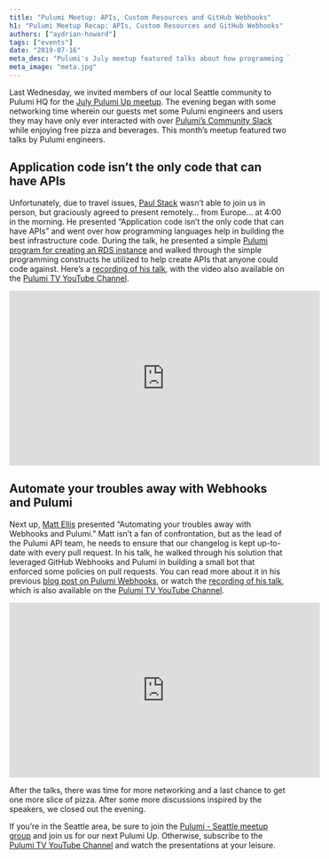 ```yaml
---
title: "Pulumi Meetup: APIs, Custom Resources and GitHub Webhooks"
h1: "Pulumi Meetup Recap: APIs, Custom Resources and GitHub Webhooks"
authors: ["aydrian-howard"]
tags: ["events"]
date: "2019-07-16"
meta_desc: "Pulumi's July meetup featured talks about how programming languages help in building the best infrastructure code and a bot that enforced pull request policies."
meta_image: "meta.jpg"
---
```


Last Wednesday, we invited members of our local Seattle community to Pulumi HQ for the [July Pulumi Up meetup](https://www.meetup.com/Pulumi-Seattle/events/262610954/). The evening began with some networking time wherein our guests met some Pulumi engineers and users they may have only ever interacted with over [Pulumi’s Community Slack](https://slack.pulumi.com/) while enjoying free pizza and beverages. This month’s meetup featured two talks by Pulumi engineers.

## Application code isn’t the only code that can have APIs

Unfortunately, due to travel issues, [Paul Stack](https://twitter.com/stack72) wasn’t able to join us in person, but graciously agreed to present remotely… from Europe… at 4:00 in the morning. He presented “Application code isn’t the only code that can have APIs” and went over how programming languages help in building the best infrastructure code. During the talk, he presented a simple [Pulumi program for creating an RDS instance](https://github.com/stack72/pulumi-meetup) and walked through the simple programming constructs he utilized to help create APIs that anyone could code against. Here’s a [recording of his talk](https://www.youtube.com/watch?v=QuOMyZvSt-A), with the video also available on the [Pulumi TV YouTube Channel](https://www.youtube.com/pulumitv).

<iframe width="560" height="315" src="https://www.youtube.com/embed/QuOMyZvSt-A" frameborder="0" allow="accelerometer; autoplay; encrypted-media; gyroscope; picture-in-picture" allowfullscreen></iframe>

## Automate your troubles away with Webhooks and Pulumi

Next up, [Matt Ellis](https://twitter.com/ellism) presented “Automating your troubles away with Webhooks and Pulumi.” Matt isn’t a fan of confrontation, but as the lead of the Pulumi API team, he needs to ensure that our changelog is kept up-to-date with every pull request. In his talk, he walked through his solution that leveraged GitHub Webhooks and Pulumi in building a small bot that enforced some policies on pull requests. You can read more about it in his previous [blog post on Pulumi Webhooks](https://www.pulumi.com/blog/managing-github-webhooks-with-pulumi/), or watch the [recording of his talk](https://www.youtube.com/watch?v=QuOMyZvSt-A), which is also available on the [Pulumi TV YouTube Channel](https://www.youtube.com/pulumitv).

<iframe width="560" height="315" src="https://www.youtube.com/embed/KhHDhGCdU3c" frameborder="0" allow="accelerometer; autoplay; encrypted-media; gyroscope; picture-in-picture" allowfullscreen></iframe>

After the talks, there was time for more networking and a last chance to get one more slice of pizza. After some more discussions inspired by the speakers, we closed out the evening.

If you’re in the Seattle area, be sure to join the [Pulumi - Seattle meetup group](https://www.meetup.com/Pulumi-Seattle) and join us for our next Pulumi Up. Otherwise, subscribe to the [Pulumi TV YouTube Channel](https://www.youtube.com/pulumitv) and watch the presentations at your leisure.
